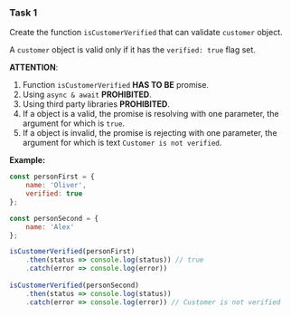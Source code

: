 ### Task 1

Create the function `isCustomerVerified` that can validate `customer` object.

A `customer` object is valid only if it has the `verified: true` flag set.

**ATTENTION**:

1. Function `isCustomerVerified` **HAS TO BE** promise.
2. Using `async & await` **PROHIBITED**.
3. Using third party libraries **PROHIBITED**.
4. If a object is a valid, the promise is resolving with one parameter, the argument for which is `true`.
5. If a object is invalid, the promise is rejecting with one parameter, the argument for which is text `Customer is not verified`.

**Example:**

```javascript
const personFirst = {
    name: 'Oliver',
    verified: true
};

const personSecond = {
    name: 'Alex'
};

isCustomerVerified(personFirst)
    .then(status => console.log(status)) // true
    .catch(error => console.log(error))
    
isCustomerVerified(personSecond)
    .then(status => console.log(status))
    .catch(error => console.log(error)) // Customer is not verified
```

